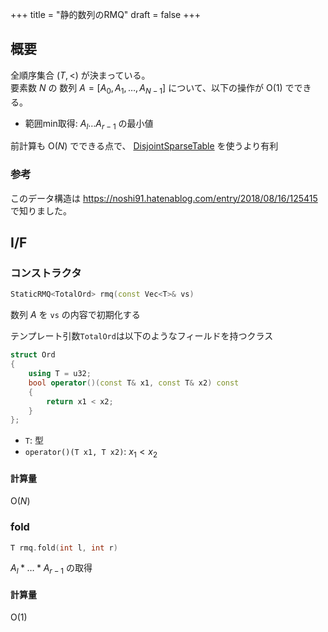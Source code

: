 +++
title = "静的数列のRMQ"
draft = false
+++

## 概要

全順序集合 $(T, <)$ が決まっている。  
要素数 $N$ の 数列 $A = \lbrack A _ 0, A _ 1, \dots , A _ {N-1}\rbrack$ について、以下の操作が $\mathrm{O}(1)$ でできる。

- 範囲min取得: $A _ l \dots A _ {r-1}$ の最小値

前計算も $\mathrm{O}(N)$ でできる点で、 [DisjointSparseTable](https://pachicobue.github.io/algolib/src/data_structure/ds_table.hpp) を使うより有利

### 参考

このデータ構造は https://noshi91.hatenablog.com/entry/2018/08/16/125415 で知りました。

## I/F

### コンストラクタ

```cpp
StaticRMQ<TotalOrd> rmq(const Vec<T>& vs)
```

数列 $A$ を `vs` の内容で初期化する

テンプレート引数`TotalOrd`は以下のようなフィールドを持つクラス

```cpp
struct Ord
{
    using T = u32;
    bool operator()(const T& x1, const T& x2) const
    {
        return x1 < x2;
    }
};
```

- `T`: 型
- `operator()(T x1, T x2)`: $x _ 1 < x _ 2$ 

#### 計算量

$\mathrm{O}(N)$

### fold

```cpp
T rmq.fold(int l, int r)
```

$A _ l \ast \dots \ast A _ {r-1}$ の取得

#### 計算量

$\mathrm{O}(1)$
